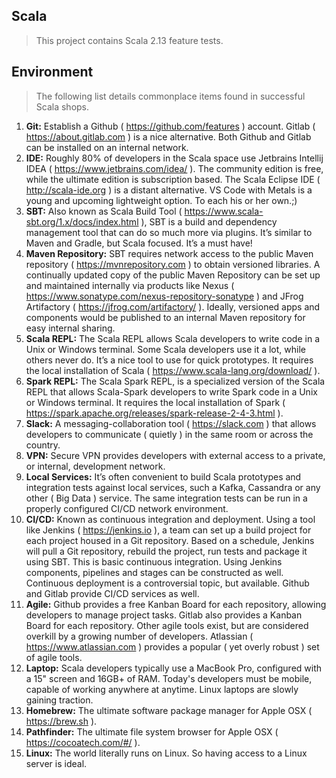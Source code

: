 Scala
-----
>This project contains Scala 2.13 feature tests.

Environment
-----------
> The following list details commonplace items found in successful Scala shops.

1. **Git:** Establish a Github ( https://github.com/features ) account. Gitlab ( https://about.gitlab.com ) is a
 nice alternative. Both Github and Gitlab can be installed on an internal network.
2. **IDE:** Roughly 80% of developers in the Scala space use Jetbrains Intellij IDEA ( https://www.jetbrains.com/idea/ ).
 The community edition is free, while the ultimate edition is subscription based. The Scala Eclipse IDE ( http://scala-ide.org )
 is a distant alternative. VS Code with Metals is a young and upcoming lightweight option. To each his or her own.;)
3. **SBT:** Also known as Scala Build Tool ( https://www.scala-sbt.org/1.x/docs/index.html ), SBT is a build and dependency
 management tool that can do so much more via plugins. It’s similar to Maven and Gradle, but Scala focused. It’s a must have!
4. **Maven Repository:** SBT requires network access to the public Maven repository ( https://mvnrepository.com ) to obtain
 versioned libraries. A continually updated copy of the public Maven Repository can be set up and maintained internally via
 products like Nexus ( https://www.sonatype.com/nexus-repository-sonatype ) and JFrog Artifactory ( https://jfrog.com/artifactory/ ).
 Ideally, versioned apps and components would be published to an internal Maven repository for easy internal sharing.
5. **Scala REPL:** The Scala REPL allows Scala developers to write code in a Unix or Windows terminal. Some Scala developers
 use it a lot, while others never do. It’s a nice tool to use for quick prototypes. It requires the local installation of 
 Scala ( https://www.scala-lang.org/download/ ).
6. **Spark REPL:** The Scala Spark REPL, is a specialized version of the Scala REPL that allows Scala-Spark developers to write
 Spark code in a Unix or Windows terminal. It requires the local installation of Spark ( https://spark.apache.org/releases/spark-release-2-4-3.html ).
7. **Slack:** A messaging-collaboration tool ( https://slack.com ) that allows developers to communicate ( quietly ) in the same room
 or across the country.
8. **VPN:** Secure VPN provides developers with external access to a private, or internal, development network.
9. **Local Services:** It’s often convenient to build Scala prototypes and integration tests against local services, such a Kafka,
 Cassandra or any other ( Big Data ) service. The same integration tests can be run in a properly configured CI/CD network environment.
10. **CI/CD:** Known as continuous integration and deployment. Using a tool like Jenkins ( https://jenkins.io ), a team can
 set up a build project for each project housed in a Git repository. Based on a schedule, Jenkins will pull a Git repository,
 rebuild the project, run tests and package it using SBT. This is basic continuous integration. Using Jenkins components,
 pipelines and stages can be constructed as well. Continuous deployment is a controversial topic, but available. Github
 and Gitlab provide CI/CD services as well.
11. **Agile:** Github provides a free Kanban Board for each repository, allowing developers to manage project tasks.
 Gitlab also provides a Kanban Board for each repository. Other agile tools exist, but are considered overkill by a growing
 number of developers. Atlassian ( https://www.atlassian.com ) provides a popular ( yet overly robust ) set of agile tools.
12. **Laptop:** Scala developers typically use a MacBook Pro, configured with a 15" screen and 16GB+ of RAM. Today's developers
 must be mobile, capable of working anywhere at anytime. Linux laptops are slowly gaining traction.
13. **Homebrew:** The ultimate software package manager for Apple OSX ( https://brew.sh ).
14. **Pathfinder:** The ultimate file system browser for Apple OSX ( https://cocoatech.com/#/ ).
15. **Linux:** The world literally runs on Linux. So having access to a Linux server is ideal.